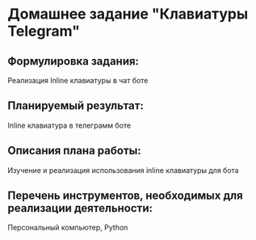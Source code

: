 # Домашнее задание "Клавиатуры Telegram"

## Формулировка задания:

Реализация Inline клавиатуры в чат боте

## Планируемый результат:

Inline клавиатура в телеграмм боте

## Описания плана работы:

Изучение и реализация использования inline клавиатуры для бота

## Перечень инструментов, необходимых для реализации деятельности:

Персональный компьютер, Python
